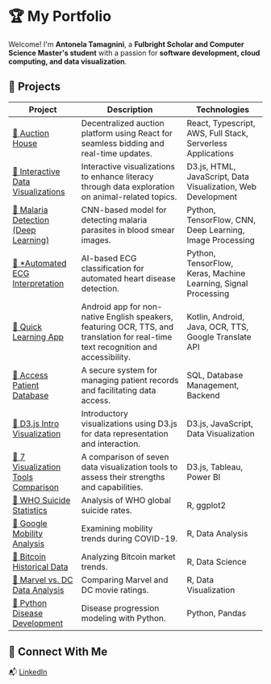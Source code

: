 # 🏆 My Portfolio

Welcome! I'm **Antonela Tamagnini**, a **Fulbright Scholar and Computer Science Master's student** with a passion for **software development, cloud computing, and data visualization**.  

## 📌 Projects

| Project | Description | Technologies |
|---------|------------|--------------|
| [🔗 Auction House](https://github.com/brianEtrials/team-bars-lisp-auction-house) | Decentralized auction platform using React for seamless bidding and real-time updates. | React, Typescript, AWS, Full Stack, Serverless Applications |
| [🔗 Interactive Data Visualizations](https://github.com/gbenderiya/DataViz_project) | Interactive visualizations to enhance literacy through data exploration on animal-related topics. | D3.js, HTML, JavaScript, Data Visualization, Web Development |
| [🔗 Malaria Detection (Deep Learning)](https://github.com/atamagnini/malaria-detection-deep-learning) | CNN-based model for detecting malaria parasites in blood smear images. | Python, TensorFlow, CNN, Deep Learning, Image Processing |
| [🔗 *Automated ECG Interpretation](https://github.com/atamagnini/advancing-automated-ecg-interpretation) | AI-based ECG classification for automated heart disease detection. | Python, TensorFlow, Keras, Machine Learning, Signal Processing | 
| [🔗 Quick Learning App](https://github.com/atamagnini/quick-learning-app) | Android app for non-native English speakers, featuring OCR, TTS, and translation for real-time text recognition and accessibility. | Kotlin, Android, Java, OCR, TTS, Google Translate API |
| [🔗 Access Patient Database](https://github.com/atamagnini/Access_patient_database) | A secure system for managing patient records and facilitating data access. | SQL, Database Management, Backend |
| [🔗 D3.js Intro Visualization](https://github.com/atamagnini/CS573_DataVisualization_IntroToD3_2024_WPI) | Introductory visualizations using D3.js for data representation and interaction. | D3.js, JavaScript, Data Visualization |
| [🔗 7 Visualization Tools Comparison](https://github.com/atamagnini/CS573_DataVisualization_7VisualizationTools_2024_WPI) | A comparison of seven data visualization tools to assess their strengths and capabilities. | D3.js, Tableau, Power BI | 
| [🔗 WHO Suicide Statistics](https://github.com/atamagnini/r-project-who_suicide_statistics) | Analysis of WHO global suicide rates. | R, ggplot2 |
| [🔗 Google Mobility Analysis](https://github.com/atamagnini/r-project-google_mobility) | Examining mobility trends during COVID-19. | R, Data Analysis |
| [🔗 Bitcoin Historical Data](https://github.com/atamagnini/r-project-bitcoin_historical_data) | Analyzing Bitcoin market trends. | R, Data Science |
| [🔗 Marvel vs. DC Data Analysis](https://github.com/atamagnini/r-project-marvel_vs_dc) | Comparing Marvel and DC movie ratings. | R, Data Visualization |
| [🔗 Python Disease Development](https://github.com/atamagnini/Python_diseases-development) | Disease progression modeling with Python. | Python, Pandas |

## 🚀 Connect With Me  
📬 [LinkedIn](https://www.linkedin.com/in/antonelatamagnini/)
